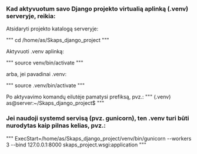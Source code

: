 ### Kad aktyvuotum savo Django projekto virtualią aplinką (.venv) serveryje, reikia:

Atsidaryti projekto katalogą serveryje:

"""
cd /home/as/Skaps_django_project
"""

Aktyvuoti .venv aplinką:

"""
source venv/bin/activate
"""

arba, jei pavadinai .venv:

"""
source .venv/bin/activate
"""

Po aktyvavimo komandų eilutėje pamatysi prefiksą, pvz.:
"""
(.venv) as@server:~/Skaps_django_project$
"""

### Jei naudoji systemd servisą (pvz. gunicorn), ten .venv turi būti nurodytas kaip pilnas kelias, pvz.:

"""
ExecStart=/home/as/Skaps_django_project/venv/bin/gunicorn --workers 3 --bind 127.0.0.1:8000 skaps_project.wsgi:application
"""
